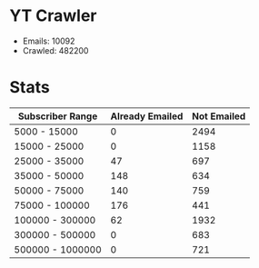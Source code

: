 # YT Crawler
- Emails: 10092
- Crawled: 482200

# Stats
| Subscriber Range  | Already Emailed | Not Emailed |
|-------|-------|-------|
| 5000 - 15000 | 0 | 2494 |
| 15000 - 25000 | 0 | 1158 |
| 25000 - 35000 | 47 | 697 |
| 35000 - 50000 | 148 | 634 |
| 50000 - 75000 | 140 | 759 |
| 75000 - 100000 | 176 | 441 |
| 100000 - 300000 | 62 | 1932 |
| 300000 - 500000 | 0 | 683 |
| 500000 - 1000000 | 0 | 721 |
